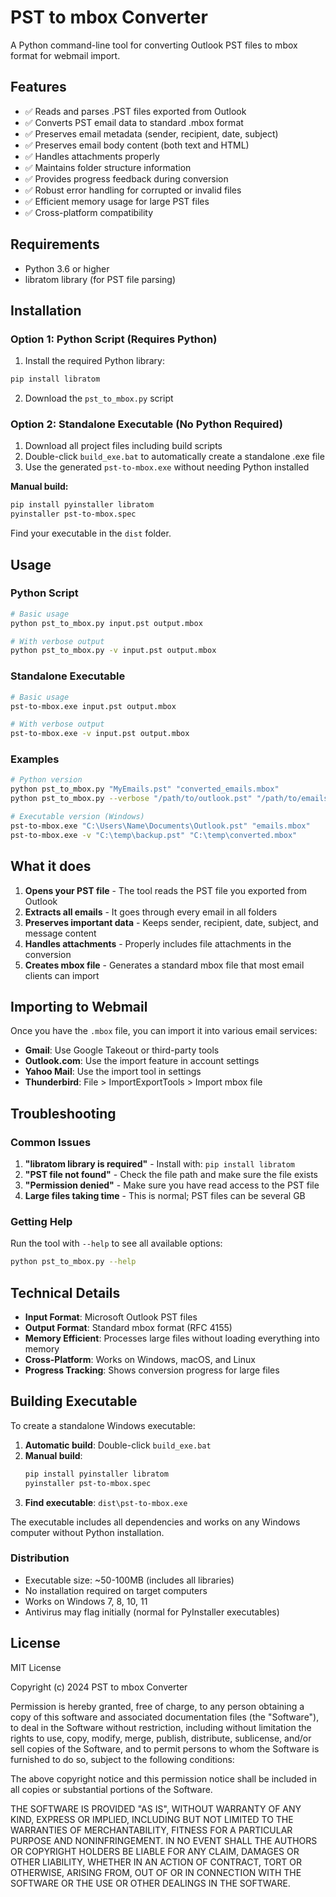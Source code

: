 # PST to mbox Converter

A Python command-line tool for converting Outlook PST files to mbox format for webmail import.

## Features

- ✅ Reads and parses .PST files exported from Outlook
- ✅ Converts PST email data to standard .mbox format
- ✅ Preserves email metadata (sender, recipient, date, subject)
- ✅ Preserves email body content (both text and HTML)
- ✅ Handles attachments properly
- ✅ Maintains folder structure information
- ✅ Provides progress feedback during conversion
- ✅ Robust error handling for corrupted or invalid files
- ✅ Efficient memory usage for large PST files
- ✅ Cross-platform compatibility

## Requirements

- Python 3.6 or higher
- libratom library (for PST file parsing)

## Installation

### Option 1: Python Script (Requires Python)

1. Install the required Python library:
```bash
pip install libratom
```

2. Download the `pst_to_mbox.py` script

### Option 2: Standalone Executable (No Python Required)

1. Download all project files including build scripts
2. Double-click `build_exe.bat` to automatically create a standalone .exe file
3. Use the generated `pst-to-mbox.exe` without needing Python installed

**Manual build:**
```bash
pip install pyinstaller libratom
pyinstaller pst-to-mbox.spec
```

Find your executable in the `dist` folder.

## Usage

### Python Script
```bash
# Basic usage
python pst_to_mbox.py input.pst output.mbox

# With verbose output
python pst_to_mbox.py -v input.pst output.mbox
```

### Standalone Executable
```bash
# Basic usage
pst-to-mbox.exe input.pst output.mbox

# With verbose output
pst-to-mbox.exe -v input.pst output.mbox
```

### Examples
```bash
# Python version
python pst_to_mbox.py "MyEmails.pst" "converted_emails.mbox"
python pst_to_mbox.py --verbose "/path/to/outlook.pst" "/path/to/emails.mbox"

# Executable version (Windows)
pst-to-mbox.exe "C:\Users\Name\Documents\Outlook.pst" "emails.mbox"
pst-to-mbox.exe -v "C:\temp\backup.pst" "C:\temp\converted.mbox"
```

## What it does

1. **Opens your PST file** - The tool reads the PST file you exported from Outlook
2. **Extracts all emails** - It goes through every email in all folders
3. **Preserves important data** - Keeps sender, recipient, date, subject, and message content
4. **Handles attachments** - Properly includes file attachments in the conversion
5. **Creates mbox file** - Generates a standard mbox file that most email clients can import

## Importing to Webmail

Once you have the `.mbox` file, you can import it into various email services:

- **Gmail**: Use Google Takeout or third-party tools
- **Outlook.com**: Use the import feature in account settings
- **Yahoo Mail**: Use the import tool in settings
- **Thunderbird**: File > ImportExportTools > Import mbox file

## Troubleshooting

### Common Issues

1. **"libratom library is required"** - Install with: `pip install libratom`
2. **"PST file not found"** - Check the file path and make sure the file exists
3. **"Permission denied"** - Make sure you have read access to the PST file
4. **Large files taking time** - This is normal; PST files can be several GB

### Getting Help

Run the tool with `--help` to see all available options:
```bash
python pst_to_mbox.py --help
```

## Technical Details

- **Input Format**: Microsoft Outlook PST files
- **Output Format**: Standard mbox format (RFC 4155)
- **Memory Efficient**: Processes large files without loading everything into memory
- **Cross-Platform**: Works on Windows, macOS, and Linux
- **Progress Tracking**: Shows conversion progress for large files

## Building Executable

To create a standalone Windows executable:

1. **Automatic build**: Double-click `build_exe.bat`
2. **Manual build**:
   ```bash
   pip install pyinstaller libratom
   pyinstaller pst-to-mbox.spec
   ```
3. **Find executable**: `dist\pst-to-mbox.exe`

The executable includes all dependencies and works on any Windows computer without Python installation.

### Distribution
- Executable size: ~50-100MB (includes all libraries)
- No installation required on target computers
- Works on Windows 7, 8, 10, 11
- Antivirus may flag initially (normal for PyInstaller executables)

## License

MIT License

Copyright (c) 2024 PST to mbox Converter

Permission is hereby granted, free of charge, to any person obtaining a copy
of this software and associated documentation files (the "Software"), to deal
in the Software without restriction, including without limitation the rights
to use, copy, modify, merge, publish, distribute, sublicense, and/or sell
copies of the Software, and to permit persons to whom the Software is
furnished to do so, subject to the following conditions:

The above copyright notice and this permission notice shall be included in all
copies or substantial portions of the Software.

THE SOFTWARE IS PROVIDED "AS IS", WITHOUT WARRANTY OF ANY KIND, EXPRESS OR
IMPLIED, INCLUDING BUT NOT LIMITED TO THE WARRANTIES OF MERCHANTABILITY,
FITNESS FOR A PARTICULAR PURPOSE AND NONINFRINGEMENT. IN NO EVENT SHALL THE
AUTHORS OR COPYRIGHT HOLDERS BE LIABLE FOR ANY CLAIM, DAMAGES OR OTHER
LIABILITY, WHETHER IN AN ACTION OF CONTRACT, TORT OR OTHERWISE, ARISING FROM,
OUT OF OR IN CONNECTION WITH THE SOFTWARE OR THE USE OR OTHER DEALINGS IN THE
SOFTWARE.

